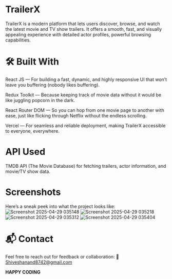 # TrailerX

TrailerX is a modern platform that lets users discover, browse, and watch the latest movie and TV show trailers. It offers a smooth, fast, and visually appealing experience with detailed actor profiles, powerful browsing capabilities.

 # 🛠️ Built With
React JS — For building a fast, dynamic, and highly responsive UI that won’t leave you buffering (nobody likes buffering).

Redux Toolkit — Because keeping track of movie data without it would be like juggling popcorn in the dark.

React Router DOM — So you can hop from one movie page to another with ease, just like flicking through Netflix without the endless scrolling.

Vercel — For seamless and reliable deployment, making TrailerX accessible to everyone, everywhere.

# API Used
TMDB API (The Movie Database) for fetching trailers, actor information, and movie/TV show data.

# Screenshots
Here’s a sneak peek into what the project looks like:
![Screenshot 2025-04-29 035148](https://github.com/user-attachments/assets/9ae6355b-f762-487a-8033-1f0a81e94747)
![Screenshot 2025-04-29 035218](https://github.com/user-attachments/assets/5941d75c-3e5d-4791-a1b8-0c3abcbeaf41)
![Screenshot 2025-04-29 035312](https://github.com/user-attachments/assets/7dea8750-2f69-4a4c-a7ab-d0db14a30d44)
![Screenshot 2025-04-29 035404](https://github.com/user-attachments/assets/fcaf5adf-61e2-4190-ba0e-53efd4143b7e)




# 📬 Contact
Feel free to reach out for feedback or collaboration:
📧 Shiveshanand8742@gmail.com

**HAPPY CODING**

